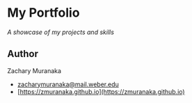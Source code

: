 My Portfolio
============

_A showcase of my projects and skills_

Author
------

Zachary Muranaka

*   zacharymuranaka@mail.weber.edu
*   [https://zmuranaka.github.io](https://zmuranaka.github.io)
